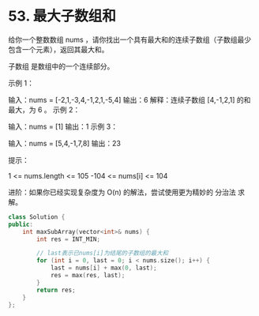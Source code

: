 # 53. 最大子数组和

给你一个整数数组 nums ，请你找出一个具有最大和的连续子数组（子数组最少包含一个元素），返回其最大和。

子数组
是数组中的一个连续部分。

 

示例 1：

输入：nums = [-2,1,-3,4,-1,2,1,-5,4]
输出：6
解释：连续子数组 [4,-1,2,1] 的和最大，为 6 。
示例 2：

输入：nums = [1]
输出：1
示例 3：

输入：nums = [5,4,-1,7,8]
输出：23
 

提示：

1 <= nums.length <= 105
-104 <= nums[i] <= 104
 

进阶：如果你已经实现复杂度为 O(n) 的解法，尝试使用更为精妙的 分治法 求解。


```cpp
class Solution {
public:
    int maxSubArray(vector<int>& nums) {
        int res = INT_MIN;

        // last表示已nums[i]为结尾的子数组的最大和
        for (int i = 0, last = 0; i < nums.size(); i++) {
            last = nums[i] + max(0, last);
            res = max(res, last);
        }
        return res;
    }
};

```